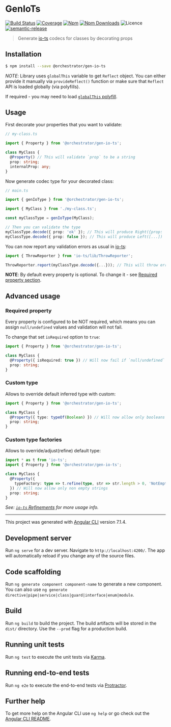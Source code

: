 # GenIoTs

[![Build Status](https://travis-ci.org/orchestratora/gen-io-ts.svg?branch=master)](https://travis-ci.org/orchestratora/gen-io-ts)
[![Coverage](https://img.shields.io/codecov/c/github/orchestratora/gen-io-ts.svg?maxAge=2592000)](https://codecov.io/gh/orchestratora/gen-io-ts)
[![Npm](https://img.shields.io/npm/v/@orchestrator/gen-io-ts.svg)](https://www.npmjs.com/package/@orchestrator/gen-io-ts)
[![Npm Downloads](https://img.shields.io/npm/dt/@orchestrator/gen-io-ts.svg)](https://www.npmjs.com/package/@orchestrator/gen-io-ts)
![Licence](https://img.shields.io/github/license/orchestratora/gen-io-ts.svg)
[![semantic-release](https://img.shields.io/badge/%20%20%F0%9F%93%A6%F0%9F%9A%80-semantic--release-e10079.svg)](https://github.com/semantic-release/semantic-release)

> Generate [io-ts](https://github.com/gcanti/io-ts) codecs for classes by decorating props

## Installation

```bash
$ npm install --save @orchestrator/gen-io-ts
```

_NOTE_: Library uses `globalThis` variable to get `Reflect` object.
You can either provide it manually via `provideReflect()` function
or make sure that `Reflect` API is loaded globally (via polyfills).

If required - you may need to load [`globalThis` polyfill](https://github.com/es-shims/globalThis).

## Usage

First decorate your properties that you want to validate:

```ts
// my-class.ts

import { Property } from '@orchestrator/gen-io-ts';

class MyClass {
  @Property() // This will validate `prop` to be a string
  prop: string;
  internalProp: any;
}
```

Now generate codec type for your decorated class:

```ts
// main.ts

import { genIoType } from '@orchestrator/gen-io-ts';

import { MyClass } from './my-class.ts';

const myClassType = genIoType(MyClass);

// Then you can validate the type
myClassType.decode({ prop: 'ok' }); // This will produce Right({prop: 'ok'})
myClassType.decode({ prop: false }); // This will produce Left([...])
```

You can now report any validation errors as usual in [io-ts](https://github.com/gcanti/io-ts):

```ts
import { ThrowReporter } from 'io-ts/lib/ThrowReporter';

ThrowReporter.report(myClassType.decode({...})); // This will throw errors
```

**NOTE**: By default every property is optional.
To change it - see [Required property section](#required-property).

## Advanced usage

### Required property

Every property is configured to be NOT required, which means you can assign
`null/undefined` values and validation will not fail.

To change that set `isRequired` option to `true`:

```ts
import { Property } from '@orchestrator/gen-io-ts';

class MyClass {
  @Property({ isRequired: true }) // Will now fail if `null/undefined` was set
  prop: string;
}
```

### Custom type

Allows to override default inferred type with custom:

```ts
import { Property } from '@orchestrator/gen-io-ts';

class MyClass {
  @Property({ type: typeOf(Boolean) }) // Will now allow only booleans instead of strings
  prop: string;
}
```

### Custom type factories

Allows to override/adjust(refine) default type:

```ts
import * as t from 'io-ts';
import { Property } from '@orchestrator/gen-io-ts';

class MyClass {
  @Property({
    typeFactory: type => t.refine(type, str => str.length > 0, 'NotEmpty'),
  }) // Will now allow only non empty strings
  prop: string;
}
```

_See: [`io-ts` Refinements](https://github.com/gcanti/io-ts#refinements) for more usage info._

---

This project was generated with [Angular CLI](https://github.com/angular/angular-cli) version 7.1.4.

## Development server

Run `ng serve` for a dev server. Navigate to `http://localhost:4200/`. The app will automatically reload if you change any of the source files.

## Code scaffolding

Run `ng generate component component-name` to generate a new component. You can also use `ng generate directive|pipe|service|class|guard|interface|enum|module`.

## Build

Run `ng build` to build the project. The build artifacts will be stored in the `dist/` directory. Use the `--prod` flag for a production build.

## Running unit tests

Run `ng test` to execute the unit tests via [Karma](https://karma-runner.github.io).

## Running end-to-end tests

Run `ng e2e` to execute the end-to-end tests via [Protractor](http://www.protractortest.org/).

## Further help

To get more help on the Angular CLI use `ng help` or go check out the [Angular CLI README](https://github.com/angular/angular-cli/blob/master/README.md).
